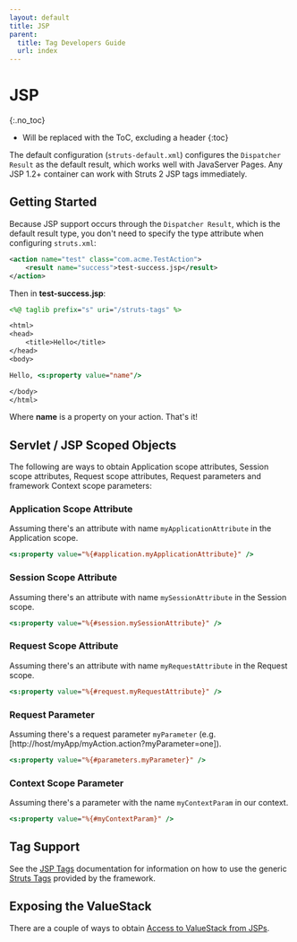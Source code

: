```yaml
---
layout: default
title: JSP
parent:
  title: Tag Developers Guide
  url: index
---
```


# JSP
{:.no_toc}

* Will be replaced with the ToC, excluding a header
{:toc}

The default configuration (`struts-default.xml`) configures the `Dispatcher Result` as the default result, which works 
well with JavaServer Pages. Any JSP 1.2+ container can work with Struts 2 JSP tags immediately.

## Getting Started

Because JSP support occurs through the `Dispatcher Result`, which is the default result type, you don't need to specify 
the type attribute when configuring `struts.xml`:

```xml
<action name="test" class="com.acme.TestAction">
    <result name="success">test-success.jsp</result>
</action>
```

Then in **test-success.jsp**:

```jsp
<%@ taglib prefix="s" uri="/struts-tags" %>

<html>
<head>
    <title>Hello</title>
</head>
<body>

Hello, <s:property value="name"/>

</body>
</html>
```

Where **name** is a property on your action. That's it!

## Servlet / JSP Scoped Objects

The following are ways to obtain Application scope attributes, Session scope attributes, Request scope attributes, 
Request parameters and framework Context scope parameters:

### Application Scope Attribute

Assuming there's an attribute with name `myApplicationAttribute` in the Application scope.

```jsp
<s:property value="%{#application.myApplicationAttribute}" />
```

### Session Scope Attribute

Assuming there's an attribute with name `mySessionAttribute` in the Session scope.

```jsp
<s:property value="%{#session.mySessionAttribute}" />
```

### Request Scope Attribute

Assuming there's an attribute with name `myRequestAttribute` in the Request scope.

```jsp
<s:property value="%{#request.myRequestAttribute}" />
```

### Request Parameter

Assuming there's a request parameter `myParameter` (e.g. [http://host/myApp/myAction.action?myParameter=one]).

```jsp
<s:property value="%{#parameters.myParameter}" />
```

### Context Scope Parameter

Assuming there's a parameter with the name `myContextParam` in our context.

```jsp
<s:property value="%{#myContextParam}" />
```

## Tag Support

See the [JSP Tags](jsp-tags.html) documentation for information on how to use the generic [Struts Tags](struts-tags.html) 
provided by the framework. 

## Exposing the ValueStack

There are a couple of ways to obtain [Access to ValueStack from JSPs](access-to-valuestack-from-jsps.html).
